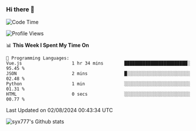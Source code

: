 ### Hi there 👋

<!--
**syx777/syx777** is a ✨ _special_ ✨ repository because its `README.md` (this file) appears on your GitHub profile.

Here are some ideas to get you started:

- 🔭 I’m currently working on ...
- 🌱 I’m currently learning ...
- 👯 I’m looking to collaborate on ...
- 🤔 I’m looking for help with ...
- 💬 Ask me about ...
- 📫 How to reach me: ...
- 😄 Pronouns: ...
- ⚡ Fun fact: ...
-->
<!--START_SECTION:waka-->
![Code Time](http://img.shields.io/badge/Code%20Time-175%20hrs%2039%20mins-blue)

![Profile Views](http://img.shields.io/badge/Profile%20Views-1-blue)

📊 **This Week I Spent My Time On** 

```text
💬 Programming Languages: 
Vue.js                   1 hr 34 mins        ████████████████████████░   95.45 % 
JSON                     2 mins              █░░░░░░░░░░░░░░░░░░░░░░░░   02.48 % 
Python                   1 min               ░░░░░░░░░░░░░░░░░░░░░░░░░   01.31 % 
HTML                     0 secs              ░░░░░░░░░░░░░░░░░░░░░░░░░   00.77 % 
```


 Last Updated on 02/08/2024 00:43:34 UTC
<!--END_SECTION:waka-->

![syx777's Github stats](https://github-readme-stats-syx777.vercel.app/api?username=syx777&show_icons=true&count_private=true)
